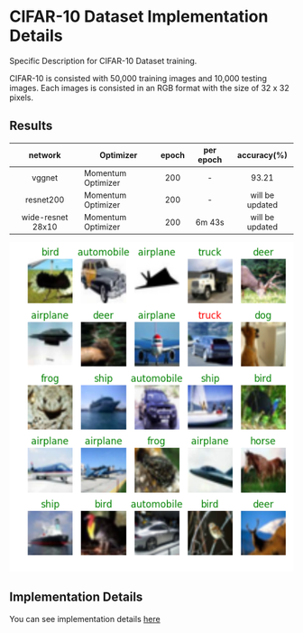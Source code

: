 # CIFAR-10 Dataset Implementation Details
Specific Description for CIFAR-10 Dataset training.

CIFAR-10 is consisted with 50,000 training images and 10,000 testing images.
Each images is consisted in an RGB format with the size of 32 x 32 pixels.

## Results
|      network      | Optimizer          | epoch | per epoch | accuracy(%)     |
|:-----------------:|--------------------|:-----:|:---------:|:---------------:|
|       vggnet      | Momentum Optimizer |  200  |     -     | 93.21           |
|      resnet200    | Momentum Optimizer |  200  |     -     | will be updated |
| wide-resnet 28x10 | Momentum Optimizer |  200  |   6m 43s  | will be updated |

![alt text](../result/cifar10_result.png "CIFAR-10 Test Results")

## Implementation Details
You can see implementation details [here](../notebook/README.md)
